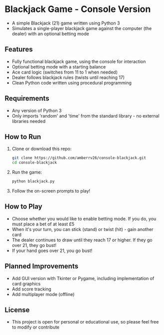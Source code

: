 # Blackjack Game - Console Version

- A simple Blackjack (21) game written using Python 3
- Simulates a single-player blackjack game against the computer (the dealer) with an optional betting mode

## Features

- Fully functional blackjack game, using the console for interaction
- Optional betting mode with a starting balance
- Ace card logic (switches from 11 to 1 when needed)
- Dealer follows blackjack rules (twists until reaching 17)
- Clean Python code written using procedural programming

## Requirements

- Any version of Python 3
- Only imports 'random' and 'time' from the standard library - no external libraries needed

## How to Run

1. Clone or download this repo:
    ```bash
    git clone https://github.com/amberrv26/console-blackjack.git
    cd console-blackjack
    ```
2. Run the game:
    ```bash
    python blackjack.py
    ```
3. Follow the on-screen prompts to play!

## How to Play

- Choose whether you would like to enable betting mode. If you do, you must place a bet of at least £5
- When it's your turn, you can stick (stand) or twist (hit) - gain another card
- The dealer continues to draw until they reach 17 or higher. If they go over 21, they go bust!
- If your hand goes over 21, you go bust! 

## Planned Improvements

- Add GUI version with Tkinter or Pygame, including implementation of card graphics
- Add score tracking
- Add multiplayer mode (offline)

## License

- This project is open for personal or educational use, so please feel free to modify or contribute